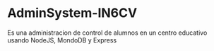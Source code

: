 # AdminSystem-IN6CV
Es una administracion de control de alumnos en un centro educativo usando NodeJS, MondoDB y Express
